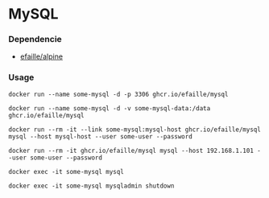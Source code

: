 # MySQL

### Dependencie

- [efaille/alpine]

### Usage

```
docker run --name some-mysql -d -p 3306 ghcr.io/efaille/mysql
```
```
docker run --name some-mysql -d -v some-mysql-data:/data ghcr.io/efaille/mysql
```
```
docker run --rm -it --link some-mysql:mysql-host ghcr.io/efaille/mysql mysql --host mysql-host --user some-user --password
```
```
docker run --rm -it ghcr.io/efaille/mysql mysql --host 192.168.1.101 --user some-user --password
```
```
docker exec -it some-mysql mysql
```
```
docker exec -it some-mysql mysqladmin shutdown
```

[efaille/alpine]: //github.com/efaille/dockerfiles/tree/master/alpine
